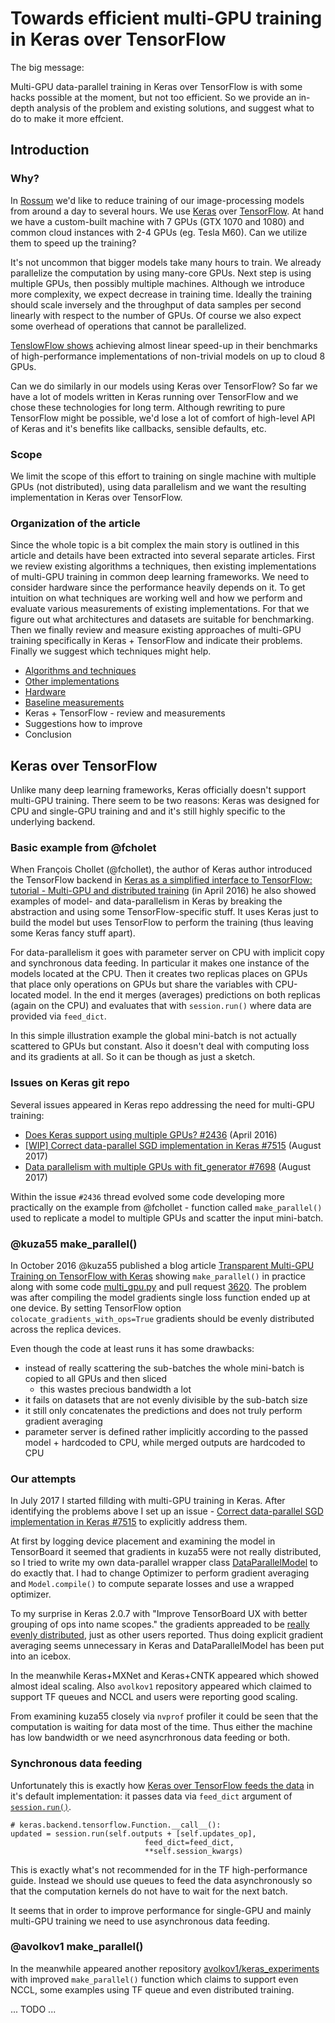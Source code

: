 # Towards efficient multi-GPU training in Keras over TensorFlow

The big message:

Multi-GPU data-parallel training in Keras over TensorFlow is with some hacks possible at the moment, but not too efficient. So we provide an in-depth analysis of the problem and existing solutions, and suggest what to do to make it more effcient.

## Introduction

### Why?

In [Rossum](https://rossum.ai) we'd like to reduce training of our image-processing models from around a day to several hours. We use [Keras](https://keras.io) over [TensorFlow](https://www.tensorflow.org). At hand we have a custom-built machine with 7 GPUs (GTX 1070 and 1080) and common cloud instances with 2-4 GPUs (eg. Tesla M60). Can we utilize them to speed up the training?

It's not uncommon that bigger models take many hours to train. We already parallelize the computation by using many-core GPUs. Next step is using multiple GPUs, then possibly multiple machines. Although we introduce more complexity, we expect decrease in training time. Ideally the training should scale inversely and the throughput of data samples per second linearly with respect to the number of GPUs. Of course we also expect some overhead of operations that cannot be parallelized.

[TenslowFlow shows](https://www.tensorflow.org/performance/benchmarks) achieving almost linear speed-up in their benchmarks of high-performance implementations of non-trivial models on up to cloud 8 GPUs.

Can we do similarly in our models using Keras over TensorFlow? So far we have a lot of models written in Keras running over TensorFlow and we chose these technologies for long term. Although rewriting to pure TensorFlow might be possible, we'd lose a lot of comfort of high-level API of Keras and it's benefits like callbacks, sensible defaults, etc.

### Scope

We limit the scope of this effort to training on single machine with multiple GPUs (not distributed), using data parallelism and we want the resulting implementation in Keras over TensorFlow.

### Organization of the article

Since the whole topic is a bit complex the main story is outlined in this article and details have been extracted into several separate articles. First we review existing algorithms a techniques, then existing implementations of multi-GPU training in common deep learning frameworks. We need to consider hardware since the performance heavily depends on it. To get intuition on what techniques are working well and how we perform and evaluate various measurements of existing implementations. For that we figure out what architectures and datasets are suitable for benchmarking. Then we finally review and measure existing approaches of multi-GPU training specifically in Keras + TensorFlow and indicate their problems. Finally we suggest which techniques might help.

- [Algorithms and techniques](algorithms-and-techniques.md)
- [Other implementations](other-implementations.md)
- [Hardware](hardware.md)
- [Baseline measurements](measurements.md)
- Keras + TensorFlow - review and measurements
- Suggestions how to improve
- Conclusion

## Keras over TensorFlow

Unlike many deep learning frameworks, Keras officially doesn't support multi-GPU training. There seem to be two reasons: Keras was designed for CPU and single-GPU training and and it's still highly specific to the underlying backend.

### Basic example from @fcholet

When François Chollet (@fchollet), the author of Keras author introduced the TensorFlow backend in [Keras as a simplified interface to TensorFlow: tutorial - Multi-GPU and distributed training](https://blog.keras.io/keras-as-a-simplified-interface-to-tensorflow-tutorial.html#multi-gpu-and-distributed-training) (in April 2016) he also showed examples of model- and data-parallelism in Keras by breaking the abstraction and using some TensorFlow-specific stuff. It uses Keras just to build the model but uses TensorFlow to perform the training (thus leaving some Keras fancy stuff apart).

For data-parallelism it goes with parameter server on CPU with implicit copy and synchronous data feeding. In particular it makes one instance of the models located at the CPU. Then it creates two replicas places on GPUs that place only operations on GPUs but share the variables with CPU-located model. In the end it merges (averages) predictions on both replicas (again on the CPU) and evaluates that with `session.run()` where data are provided via `feed_dict`.

In this simple illustration example the global mini-batch is not actually scattered to GPUs but constant. Also it doesn't deal with computing loss and its gradients at all. So it can be though as just a sketch.

### Issues on Keras git repo

Several issues appeared in Keras repo addressing the need for multi-GPU training:

- [Does Keras support using multiple GPUs? #2436](https://github.com/fchollet/keras/issues/2436) (April 2016)
- [[WIP] Correct data-parallel SGD implementation in Keras #7515](https://github.com/fchollet/keras/issues/7515) (August 2017)
- [Data parallelism with multiple GPUs with fit_generator #7698](https://github.com/fchollet/keras/issues/7698) (August 2017)

Within the issue `#2436` thread evolved some code developing more practically on the example from @fchollet - function called `make_parallel()` used to replicate a model to multiple GPUs and scatter the input mini-batch.

### @kuza55 make_parallel()

In October 2016 @kuza55 published a blog article [Transparent Multi-GPU Training on TensorFlow with Keras](https://medium.com/@kuza55/transparent-multi-gpu-training-on-tensorflow-with-keras-8b0016fd9012) showing `make_parallel()` in practice along with some code [multi_gpu.py](https://github.com/kuza55/keras-extras/blob/master/utils/multi_gpu.py) and pull request [3620](https://github.com/fchollet/keras/pull/3620). The problem was after compiling the model gradients single loss function ended up at one device. By setting TensorFlow option `colocate_gradients_with_ops=True` gradients should be evenly distributed across the replica devices.

Even though the code at least runs it has some drawbacks:

- instead of really scattering the sub-batches the whole mini-batch is copied to all GPUs and then sliced
  - this wastes precious bandwidth a lot
- it fails on datasets that are not evenly divisible by the sub-batch size
- it still only concatenates the predictions and does not truly perform gradient averaging
- parameter server is defined rather implicitly according to the passed model + hardcoded to CPU, while merged outputs are hardcoded to CPU

### Our attempts

In July 2017 I started fillding with multi-GPU training in Keras. After identifying the problems above I set up an issue - [Correct data-parallel SGD implementation in Keras #7515](https://github.com/fchollet/keras/issues/7515) to explicitly address them.

At first by logging device placement and examining the model in TensorBoard it seemed that gradients in kuza55 were not really distributed, so I tried to write my own data-parallel wrapper class [DataParallelModel](https://github.com/rossumai/keras-multi-gpu/blob/master/keras_tf_multigpu/bzamecnik/data_parallel_model.py) to do exactly that. I had to change Optimizer to perform gradient averaging and `Model.compile()` to compute separate losses and use a wrapped optimizer.

To my surprise in Keras 2.0.7 with "Improve TensorBoard UX with better grouping of ops into name scopes." the gradients appreaded to be [really evenly distributed](https://github.com/fchollet/keras/issues/7515#issuecomment-323980530), just as other users reported. Thus doing explicit gradient averaging seems unnecessary in Keras and DataParallelModel has been put into an icebox.

In the meanwhile Keras+MXNet and Keras+CNTK appeared which showed almost ideal scaling. Also `avolkov1` repository appeared which claimed to support TF queues and NCCL and users were reporting good scaling.

From examining kuza55 closely via `nvprof` profiler it could be seen that the computation is waiting for data most of the time. Thus either the machine has low bandwidth or we need asyncrhronous data feeding or both.

### Synchronous data feeding

Unfortunately this is exactly how [Keras over TensorFlow feeds the data](https://github.com/fchollet/keras/blob/2.0.8/keras/backend/tensorflow_backend.py#L2272) in it's default implementation: it passes data via `feed_dict` argument of [`session.run()`](https://www.tensorflow.org/api_docs/python/tf/Session#run).

```
# keras.backend.tensorflow.Function.__call__():
updated = session.run(self.outputs + [self.updates_op],
                              feed_dict=feed_dict,
                              **self.session_kwargs)
```

This is exactly what's not recommended for in the TF high-performance guide. Instead we should use queues to feed the data asynchronously so that the computation kernels do not have to wait for the next batch.

It seems that in order to improve performance for single-GPU and mainly multi-GPU training we need to use asynchronous data feeding.

### @avolkov1 make_parallel()

In the meanwhile appeared another repository [avolkov1/keras_experiments](https://github.com/avolkov1/keras_experiments) with improved `make_parallel()` function which claims to support even NCCL, some examples using TF queue and even distributed training.

... TODO ...
